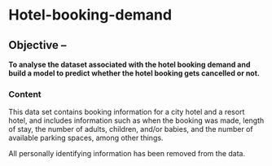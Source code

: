 # Hotel-booking-demand
## Objective – 
**To analyse the dataset associated with the hotel booking demand and build a model to predict whether the hotel booking gets cancelled or not.**

### Content
This data set contains booking information for a city hotel and a resort hotel, and includes information such as when the booking was made, length of stay, the number of adults, children, and/or babies, and the number of available parking spaces, among other things.

All personally identifying information has been removed from the data.

